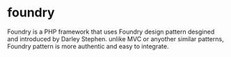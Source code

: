 foundry
=======
Foundry is a PHP framework that uses Foundry design pattern desgined and introduced by Darley Stephen.
unlike MVC or anyother similar patterns, Foundry pattern is more authentic and easy to integrate. 
